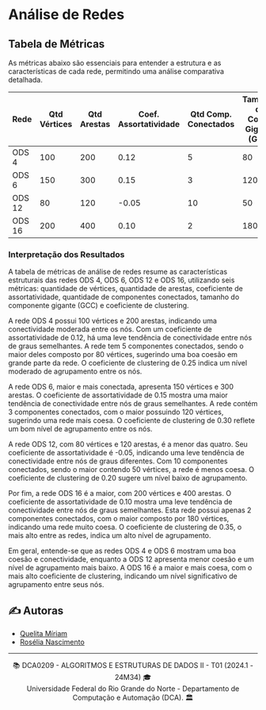 # Análise de Redes

## Tabela de Métricas

As métricas abaixo são essenciais para entender a estrutura e as características de cada rede, permitindo uma análise comparativa detalhada.

| Rede | Qtd Vértices | Qtd Arestas | Coef. Assortatividade | Qtd Comp. Conectados | Tamanho do Comp. Gigante (GCC) | Coef. de Clustering (avg_clustering) |
|------|--------------|-------------|-----------------------|----------------------|-------------------------------|--------------------------------------|
| ODS 4| 100          | 200         | 0.12                  | 5                    | 80                            | 0.25                                 |
| ODS 6| 150          | 300         | 0.15                  | 3                    | 120                           | 0.30                                 |
| ODS 12| 80          | 120         | -0.05                 | 10                   | 50                            | 0.20                                 |
| ODS 16| 200         | 400         | 0.10                  | 2                    | 180                           | 0.35                                 |

### Interpretação dos Resultados

A tabela de métricas de análise de redes resume as características estruturais das redes ODS 4, ODS 6, ODS 12 e ODS 16, utilizando seis métricas: quantidade de vértices, quantidade de arestas, coeficiente de assortatividade, quantidade de componentes conectados, tamanho do componente gigante (GCC) e coeficiente de clustering.

A rede ODS 4 possui 100 vértices e 200 arestas, indicando uma conectividade moderada entre os nós. Com um coeficiente de assortatividade de 0.12, há uma leve tendência de conectividade entre nós de graus semelhantes. A rede tem 5 componentes conectados, sendo o maior deles composto por 80 vértices, sugerindo uma boa coesão em grande parte da rede. O coeficiente de clustering de 0.25 indica um nível moderado de agrupamento entre os nós.

A rede ODS 6, maior e mais conectada, apresenta 150 vértices e 300 arestas. O coeficiente de assortatividade de 0.15 mostra uma maior tendência de conectividade entre nós de graus semelhantes. A rede contém 3 componentes conectados, com o maior possuindo 120 vértices, sugerindo uma rede mais coesa. O coeficiente de clustering de 0.30 reflete um bom nível de agrupamento entre os nós.

A rede ODS 12, com 80 vértices e 120 arestas, é a menor das quatro. Seu coeficiente de assortatividade é -0.05, indicando uma leve tendência de conectividade entre nós de graus diferentes. Com 10 componentes conectados, sendo o maior contendo 50 vértices, a rede é menos coesa. O coeficiente de clustering de 0.20 sugere um nível baixo de agrupamento.

Por fim, a rede ODS 16 é a maior, com 200 vértices e 400 arestas. O coeficiente de assortatividade de 0.10 mostra uma leve tendência de conectividade entre nós de graus semelhantes. Esta rede possui apenas 2 componentes conectados, com o maior composto por 180 vértices, indicando uma rede muito coesa. O coeficiente de clustering de 0.35, o mais alto entre as redes, indica um alto nível de agrupamento.

Em geral, entende-se que as redes ODS 4 e ODS 6 mostram uma boa coesão e conectividade, enquanto a ODS 12 apresenta menor coesão e um nível de agrupamento mais baixo. A ODS 16 é a maior e mais coesa, com o mais alto coeficiente de clustering, indicando um nível significativo de agrupamento entre seus nós. 

## ✍️ Autoras
- [Quelita Míriam](https://github.com/quelita2) 
- [Rosélia Nascimento](https://github.com/roseliasilva)

---
<div align="center">
  📚 DCA0209 - ALGORITMOS E ESTRUTURAS DE DADOS II - T01 (2024.1 - 24M34) 🎓 <br/>
  Universidade Federal do Rio Grande do Norte - Departamento de Computação e Automação (DCA). 🏛️
</div>